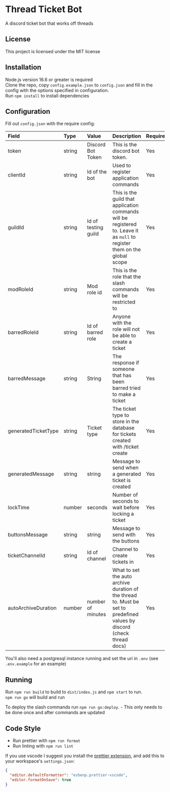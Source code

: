 # Thread Ticket Bot

A discord ticket bot that works off threads

## License

This project is licensed under the MIT license

## Installation

Node.js version 16.6 or greater is required  
Clone the repo, copy `config.example.json` to `config.json` and fill in the config with the options specified in configuration.  
Run `npm install` to install dependencies

## Configuration

Fill out `config.json` with the require config:

| Field               | Type   | Value               | Description                                                                                                                | Required | Default |
| :------------------ | :----- | :------------------ | :------------------------------------------------------------------------------------------------------------------------- | :------- | ------- |
| token               | string | Discord Bot Token   | This is the discord bot token.                                                                                             | Yes      | `""`    |
| clientId            | string | Id of the bot       | Used to register application commands                                                                                      | Yes      | `""`    |
| guildId             | string | Id of testing guild | This is the guild that application commands will be registered to. Leave it as `null` to register them on the global scope | Yes      | `""`    |
| modRoleId           | string | Mod role id         | This is the role that the slash commands will be restricted to                                                             | Yes      | `""`    |
| barredRoleId        | string | Id of barred role   | Anyone with the role will not be able to create a ticket                                                                   | Yes      | `""`    |
| barredMessage       | string | String              | The response if someone that has been barred tried to make a ticket                                                        | Yes      | `""`    |
| generatedTicketType | string | Ticket type         | The ticket type to store in the database for tickets created with /ticket create                                           | Yes      | `""`    |
| generatedMessage    | string | string              | Message to send when a generated ticket is created                                                                         | Yes      | `""`    |
| lockTime            | number | seconds             | Number of seconds to wait before locking a ticket                                                                          | Yes      | `""`    |
| buttonsMessage      | string | string              | Message to send with the buttons                                                                                           | Yes      | `""`    |
| ticketChannelId     | string | Id of channel       | Channel to create tickets in                                                                                               | Yes      | `""`    |
| autoArchiveDuration | number | number of minutes   | What to set the auto archive duration of the thread to. Must be set to predefined values by discord (check thread docs)    | Yes      | `""`    |

You'll also need a postgresql instance running and set the uri in `.env` (see `.env.example` for an example)

## Running

Run `npm run build` to build to `dist/index.js` and `npm start` to run.  
`npm run go` will build and run

To deploy the slash commands run `npm run go:deploy`. - This only needs to be done once and after commands are updated

## Code Style

- Run prettier with `npm run format`
- Run linting with `npm run lint`

If you use vscode I suggest you install the [prettier extension](https://marketplace.visualstudio.com/items?itemName=esbenp.prettier-vscode), and add this to your workspace's `settings.json`:

```json
{
  "editor.defaultFormatter": "esbenp.prettier-vscode",
  "editor.formatOnSave": true
}
```
